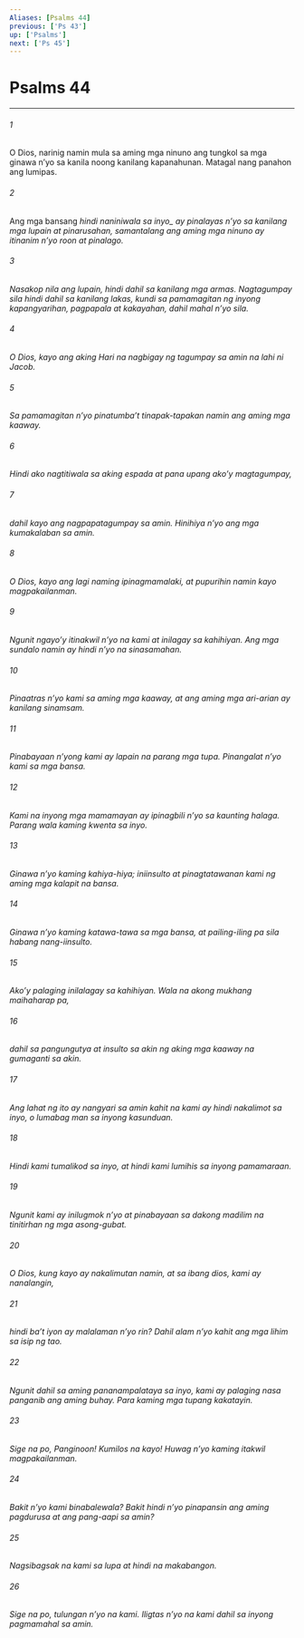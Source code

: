 ```yaml
---
Aliases: [Psalms 44]
previous: ['Ps 43']
up: ['Psalms']
next: ['Ps 45']
---
```

# Psalms 44

***






















###### 1 










O Dios, narinig namin mula sa aming mga ninuno ang tungkol sa mga ginawa nʼyo sa kanila noong kanilang kapanahunan. Matagal nang panahon ang lumipas. 





















###### 2 










Ang mga bansang <i class="trans-change">hindi naniniwala sa inyo_ ay pinalayas nʼyo sa kanilang mga lupain at pinarusahan, samantalang ang aming mga ninuno ay itinanim nʼyo roon at pinalago. 





















###### 3 










Nasakop nila ang lupain, hindi dahil sa kanilang mga armas. Nagtagumpay sila hindi dahil sa kanilang lakas, kundi sa pamamagitan ng inyong kapangyarihan, pagpapala at kakayahan, dahil mahal nʼyo sila. 





















###### 4 










O Dios, kayo ang aking Hari na nagbigay ng tagumpay sa amin na lahi ni Jacob. 





















###### 5 










Sa pamamagitan nʼyo pinatumbaʼt tinapak-tapakan namin ang aming mga kaaway. 





















###### 6 










Hindi ako nagtitiwala sa aking espada at pana upang akoʼy magtagumpay, 





















###### 7 










dahil kayo ang nagpapatagumpay sa amin. Hinihiya nʼyo ang mga kumakalaban sa amin. 





















###### 8 










O Dios, kayo ang lagi naming ipinagmamalaki, at pupurihin namin kayo magpakailanman. 





















###### 9 










Ngunit ngayoʼy itinakwil nʼyo na kami at inilagay sa kahihiyan. Ang mga sundalo namin ay hindi nʼyo na sinasamahan. 





















###### 10 










Pinaatras nʼyo kami sa aming mga kaaway, at ang aming mga ari-arian ay kanilang sinamsam. 





















###### 11 










Pinabayaan nʼyong kami ay lapain na parang mga tupa. Pinangalat nʼyo kami sa mga bansa. 





















###### 12 










Kami na inyong mga mamamayan ay ipinagbili nʼyo sa kaunting halaga. Parang wala kaming kwenta sa inyo. 





















###### 13 










Ginawa nʼyo kaming kahiya-hiya; iniinsulto at pinagtatawanan kami ng aming mga kalapit na bansa. 





















###### 14 










Ginawa nʼyo kaming katawa-tawa sa mga bansa, at pailing-iling pa sila habang nang-iinsulto. 





















###### 15 










Akoʼy palaging inilalagay sa kahihiyan. Wala na akong mukhang maihaharap pa, 





















###### 16 










dahil sa pangungutya at insulto sa akin ng aking mga kaaway na gumaganti sa akin. 





















###### 17 










Ang lahat ng ito ay nangyari sa amin kahit na kami ay hindi nakalimot sa inyo, o lumabag man sa inyong kasunduan. 





















###### 18 










Hindi kami tumalikod sa inyo, at hindi kami lumihis sa inyong pamamaraan. 





















###### 19 










Ngunit kami ay inilugmok nʼyo at pinabayaan sa dakong madilim na tinitirhan ng mga asong-gubat. 





















###### 20 










O Dios, kung kayo ay nakalimutan namin, at sa ibang dios, kami ay nanalangin, 





















###### 21 










hindi baʼt iyon ay malalaman nʼyo rin? Dahil alam nʼyo kahit ang mga lihim sa isip ng tao. 





















###### 22 










Ngunit dahil sa aming pananampalataya sa inyo, kami ay palaging nasa panganib ang aming buhay. Para kaming mga tupang kakatayin. 





















###### 23 










Sige na po, Panginoon! Kumilos na kayo! Huwag nʼyo kaming itakwil magpakailanman. 





















###### 24 










Bakit nʼyo kami binabalewala? Bakit hindi nʼyo pinapansin ang aming pagdurusa at ang pang-aapi sa amin? 





















###### 25 










Nagsibagsak na kami sa lupa at hindi na makabangon. 





















###### 26 










Sige na po, tulungan nʼyo na kami. Iligtas nʼyo na kami dahil sa inyong pagmamahal sa amin.
